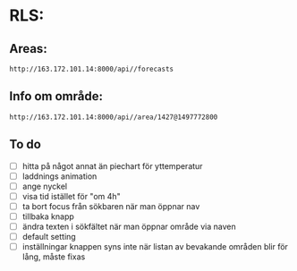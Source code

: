 # RLS:

## Areas:
`http://163.172.101.14:8000/api//forecasts`

## Info om område:
`http://163.172.101.14:8000/api//area/1427@1497772800`

## To do
-[ ] hitta på något annat än piechart för yttemperatur
-[ ] laddnings animation
-[ ] ange nyckel
-[ ] visa tid istället för "om 4h"
-[ ] ta bort focus från sökbaren när man öppnar nav
-[ ] tillbaka knapp
-[ ] ändra texten i sökfältet när man öppnar område via naven
-[ ] default setting
-[ ] inställningar knappen syns inte när listan av bevakande områden blir för lång, måste fixas
